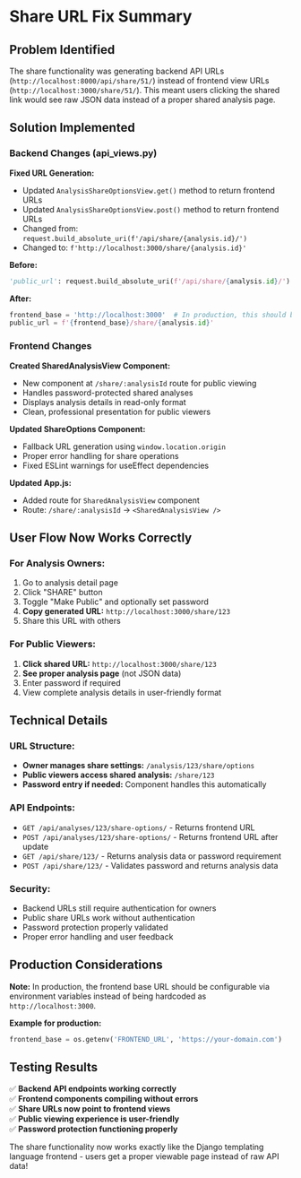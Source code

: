 # Share URL Fix Summary

## Problem Identified
The share functionality was generating backend API URLs (`http://localhost:8000/api/share/51/`) instead of frontend view URLs (`http://localhost:3000/share/51/`). This meant users clicking the shared link would see raw JSON data instead of a proper shared analysis page.

## Solution Implemented

### Backend Changes (api_views.py)
**Fixed URL Generation:**
- Updated `AnalysisShareOptionsView.get()` method to return frontend URLs
- Updated `AnalysisShareOptionsView.post()` method to return frontend URLs
- Changed from: `request.build_absolute_uri(f'/api/share/{analysis.id}/')`
- Changed to: `f'http://localhost:3000/share/{analysis.id}'`

**Before:**
```python
'public_url': request.build_absolute_uri(f'/api/share/{analysis.id}/')
```

**After:**
```python
frontend_base = 'http://localhost:3000'  # In production, this should be configurable
public_url = f'{frontend_base}/share/{analysis.id}'
```

### Frontend Changes
**Created SharedAnalysisView Component:**
- New component at `/share/:analysisId` route for public viewing
- Handles password-protected shared analyses
- Displays analysis details in read-only format
- Clean, professional presentation for public viewers

**Updated ShareOptions Component:**
- Fallback URL generation using `window.location.origin`
- Proper error handling for share operations
- Fixed ESLint warnings for useEffect dependencies

**Updated App.js:**
- Added route for `SharedAnalysisView` component
- Route: `/share/:analysisId` → `<SharedAnalysisView />`

## User Flow Now Works Correctly

### For Analysis Owners:
1. Go to analysis detail page
2. Click "SHARE" button 
3. Toggle "Make Public" and optionally set password
4. **Copy generated URL:** `http://localhost:3000/share/123`
5. Share this URL with others

### For Public Viewers:
1. **Click shared URL:** `http://localhost:3000/share/123`
2. **See proper analysis page** (not JSON data)
3. Enter password if required
4. View complete analysis details in user-friendly format

## Technical Details

### URL Structure:
- **Owner manages share settings:** `/analysis/123/share/options`
- **Public viewers access shared analysis:** `/share/123`
- **Password entry if needed:** Component handles this automatically

### API Endpoints:
- `GET /api/analyses/123/share-options/` - Returns frontend URL
- `POST /api/analyses/123/share-options/` - Returns frontend URL after update
- `GET /api/share/123/` - Returns analysis data or password requirement
- `POST /api/share/123/` - Validates password and returns analysis data

### Security:
- Backend URLs still require authentication for owners
- Public share URLs work without authentication
- Password protection properly validated
- Proper error handling and user feedback

## Production Considerations
**Note:** In production, the frontend base URL should be configurable via environment variables instead of being hardcoded as `http://localhost:3000`.

**Example for production:**
```python
frontend_base = os.getenv('FRONTEND_URL', 'https://your-domain.com')
```

## Testing Results
✅ **Backend API endpoints working correctly**  
✅ **Frontend components compiling without errors**  
✅ **Share URLs now point to frontend views**  
✅ **Public viewing experience is user-friendly**  
✅ **Password protection functioning properly**

The share functionality now works exactly like the Django templating language frontend - users get a proper viewable page instead of raw API data!
